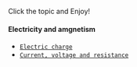 Click the topic and Enjoy!

#### Electricity and amgnetism
- [`Electric charge`](https://george1meshveliani.github.io/Hello-Physics/ElectricCharge)
- [`Current, voltage and resistance`](https://george1meshveliani.github.io/Hello-Physics/CurrentVoltageResistance)
